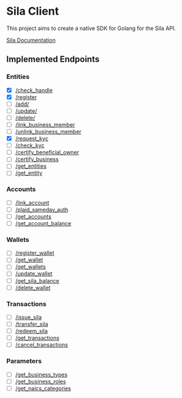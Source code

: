 # Sila Client

This project aims to create a native SDK for Golang for the Sila API.

[Sila Documentation](https://docs.silamoney.com)

## Implemented Endpoints

### Entities

* [x] [/check_handle](https://docs.silamoney.com/docs/check_handle)
* [x] [/register](https://docs.silamoney.com/docs/register)
* [ ] [/add/<registration-data>](https://docs.silamoney.com/docs/addregistration-data)
* [ ] [/update/<registration-data>](https://docs.silamoney.com/docs/updateregistration-data)
* [ ] [/delete/<registration-data>](https://docs.silamoney.com/docs/deleteregistration-data)
* [ ] [/link_business_member](https://docs.silamoney.com/docs/link_business_member)
* [ ] [/unlink_business_member](https://docs.silamoney.com/docs/unlink_business_member)
* [x] [/request_kyc](https://docs.silamoney.com/docs/request_kyc)
* [ ] [/check_kyc](https://docs.silamoney.com/docs/check_kyc)
* [ ] [/certify_beneficial_owner](https://docs.silamoney.com/docs/certify_beneficial_owner)
* [ ] [/certify_business](https://docs.silamoney.com/docs/certify_business)
* [ ] [/get_entities](https://docs.silamoney.com/docs/get_entities)
* [ ] [/get_entity](https://docs.silamoney.com/docs/get_entity)

### Accounts

* [ ] [/link_account](https://docs.silamoney.com/docs/link_account)
* [ ] [/plaid_sameday_auth](https://docs.silamoney.com/docs/plaid_sameday_auth)
* [ ] [/get_accounts](https://docs.silamoney.com/docs/get_accounts)
* [ ] [/get_account_balance](https://docs.silamoney.com/docs/get_account_balance)

### Wallets

* [ ] [/register_wallet](https://docs.silamoney.com/docs/register_wallet)
* [ ] [/get_wallet](https://docs.silamoney.com/docs/get_wallet)
* [ ] [/get_wallets](https://docs.silamoney.com/docs/get_wallets)
* [ ] [/update_wallet](https://docs.silamoney.com/docs/update_wallet)
* [ ] [/get_sila_balance](https://docs.silamoney.com/docs/get_sila_balance)
* [ ] [/delete_wallet](https://docs.silamoney.com/docs/delete_wallet)

### Transactions

* [ ] [/issue_sila](https://docs.silamoney.com/docs/issue_sila)
* [ ] [/transfer_sila](https://docs.silamoney.com/docs/transfer_sila)
* [ ] [/redeem_sila](https://docs.silamoney.com/docs/redeem_sila)
* [ ] [/get_transactions](https://docs.silamoney.com/docs/get_transactions)
* [ ] [/cancel_transactions](https://docs.silamoney.com/docs/cancel_transaction)

### Parameters

* [ ] [/get_business_types](https://docs.silamoney.com/docs/get_business_types)
* [ ] [/get_business_roles](https://docs.silamoney.com/docs/get_business_roles)
* [ ] [/get_naics_categories](https://docs.silamoney.com/docs/get_naics_categories)